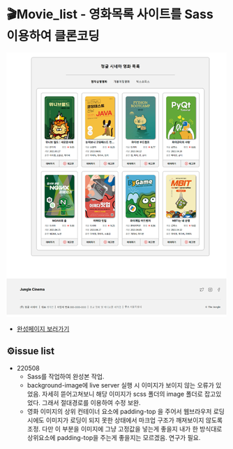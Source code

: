 # 🎬Movie_list - 영화목록 사이트를 Sass 이용하여 클론코딩
![전체레이아웃](https://github.com/ryungom/Movie_list/blob/main/images/allview_01.png)
- [완성페이지 보러가기](https://ryungom.github.io/Movie_list/index.html)

## ⚙️issue list
- 220508
  - Sass를 작업하여 완성본 작업.
  - background-image에 live server 실행 시 이미지가 보이지 않는 오류가 있었음. 자세히 뜯어고쳐보니 해당 이미지가 scss 폴더의 image 폴더로 잡고있었다. 그래서 절대경로를 이용하여 수정 보완.
  - 영화 이미지의 상위 컨테이너 요소에 padding-top 을 주어서 웹브라우저 로딩시에도 이미지가 로딩이 되지 못한 상태에서 마크업 구조가 깨져보이지 않도록 조정. 다만 이 부분을 이미지에 그냥 고정값을 넣는게 좋을지 내가 한 방식대로 상위요소에 padding-top을 주는게 좋을지는 모르겠음. 연구가 필요.

